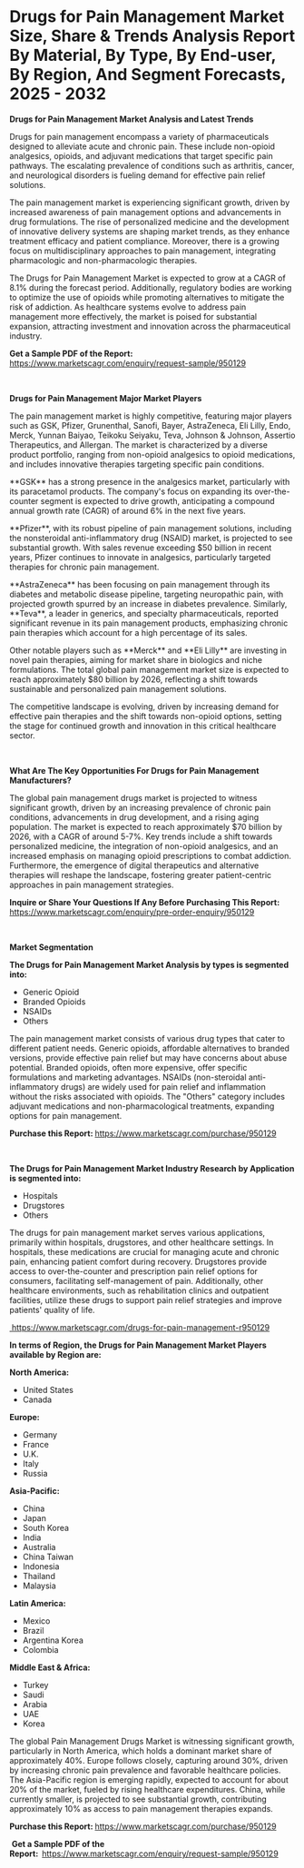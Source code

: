 <p><h1>Drugs for Pain Management Market Size, Share & Trends Analysis Report By Material, By Type, By End-user, By Region, And Segment Forecasts, 2025 - 2032</h1></p><p><strong>Drugs for Pain Management Market Analysis and Latest Trends</strong></p>
<p><p>Drugs for pain management encompass a variety of pharmaceuticals designed to alleviate acute and chronic pain. These include non-opioid analgesics, opioids, and adjuvant medications that target specific pain pathways. The escalating prevalence of conditions such as arthritis, cancer, and neurological disorders is fueling demand for effective pain relief solutions. </p><p>The pain management market is experiencing significant growth, driven by increased awareness of pain management options and advancements in drug formulations. The rise of personalized medicine and the development of innovative delivery systems are shaping market trends, as they enhance treatment efficacy and patient compliance. Moreover, there is a growing focus on multidisciplinary approaches to pain management, integrating pharmacologic and non-pharmacologic therapies.</p><p>The Drugs for Pain Management Market is expected to grow at a CAGR of 8.1% during the forecast period. Additionally, regulatory bodies are working to optimize the use of opioids while promoting alternatives to mitigate the risk of addiction. As healthcare systems evolve to address pain management more effectively, the market is poised for substantial expansion, attracting investment and innovation across the pharmaceutical industry.</p></p>
<p><strong>Get a Sample PDF of the Report:&nbsp;</strong> <a href="https://www.marketscagr.com/enquiry/request-sample/950129?utm_campaign=3283&utm_medium=2&utm_source=Github&utm_content=ia&utm_term=16042025&utm_id=drugs-for-pain-management">https://www.marketscagr.com/enquiry/request-sample/950129</a></p>
<p>&nbsp;</p>
<p><strong>Drugs for Pain Management Major Market Players</strong></p>
<p><p>The pain management market is highly competitive, featuring major players such as GSK, Pfizer, Grunenthal, Sanofi, Bayer, AstraZeneca, Eli Lilly, Endo, Merck, Yunnan Baiyao, Teikoku Seiyaku, Teva, Johnson & Johnson, Assertio Therapeutics, and Allergan. The market is characterized by a diverse product portfolio, ranging from non-opioid analgesics to opioid medications, and includes innovative therapies targeting specific pain conditions.</p><p>**GSK** has a strong presence in the analgesics market, particularly with its paracetamol products. The company's focus on expanding its over-the-counter segment is expected to drive growth, anticipating a compound annual growth rate (CAGR) of around 6% in the next five years.</p><p>**Pfizer**, with its robust pipeline of pain management solutions, including the nonsteroidal anti-inflammatory drug (NSAID) market, is projected to see substantial growth. With sales revenue exceeding $50 billion in recent years, Pfizer continues to innovate in analgesics, particularly targeted therapies for chronic pain management.</p><p>**AstraZeneca** has been focusing on pain management through its diabetes and metabolic disease pipeline, targeting neuropathic pain, with projected growth spurred by an increase in diabetes prevalence. Similarly, **Teva**, a leader in generics, and specialty pharmaceuticals, reported significant revenue in its pain management products, emphasizing chronic pain therapies which account for a high percentage of its sales.</p><p>Other notable players such as **Merck** and **Eli Lilly** are investing in novel pain therapies, aiming for market share in biologics and niche formulations. The total global pain management market size is expected to reach approximately $80 billion by 2026, reflecting a shift towards sustainable and personalized pain management solutions.</p><p>The competitive landscape is evolving, driven by increasing demand for effective pain therapies and the shift towards non-opioid options, setting the stage for continued growth and innovation in this critical healthcare sector.</p></p>
<p>&nbsp;</p>
<p><strong>What Are The Key Opportunities For Drugs for Pain Management Manufacturers?</strong></p>
<p><p>The global pain management drugs market is projected to witness significant growth, driven by an increasing prevalence of chronic pain conditions, advancements in drug development, and a rising aging population. The market is expected to reach approximately $70 billion by 2026, with a CAGR of around 5-7%. Key trends include a shift towards personalized medicine, the integration of non-opioid analgesics, and an increased emphasis on managing opioid prescriptions to combat addiction. Furthermore, the emergence of digital therapeutics and alternative therapies will reshape the landscape, fostering greater patient-centric approaches in pain management strategies.</p></p>
<p><strong>Inquire or Share Your Questions If Any Before Purchasing This Report:</strong> <a href="https://www.marketscagr.com/enquiry/pre-order-enquiry/950129?utm_campaign=3283&utm_medium=2&utm_source=Github&utm_content=ia&utm_term=16042025&utm_id=drugs-for-pain-management">https://www.marketscagr.com/enquiry/pre-order-enquiry/950129</a></p>
<p>&nbsp;</p>
<p><strong>Market Segmentation</strong></p>
<p><strong>The Drugs for Pain Management Market Analysis by types is segmented into:</strong></p>
<p><ul><li>Generic Opioid</li><li>Branded Opioids</li><li>NSAIDs</li><li>Others</li></ul></p>
<p><p>The pain management market consists of various drug types that cater to different patient needs. Generic opioids, affordable alternatives to branded versions, provide effective pain relief but may have concerns about abuse potential. Branded opioids, often more expensive, offer specific formulations and marketing advantages. NSAIDs (non-steroidal anti-inflammatory drugs) are widely used for pain relief and inflammation without the risks associated with opioids. The "Others" category includes adjuvant medications and non-pharmacological treatments, expanding options for pain management.</p></p>
<p><strong>Purchase this Report:&nbsp;</strong><a href="https://www.marketscagr.com/purchase/950129?utm_campaign=3283&utm_medium=2&utm_source=Github&utm_content=ia&utm_term=16042025&utm_id=drugs-for-pain-management">https://www.marketscagr.com/purchase/950129</a></p>
<p>&nbsp;</p>
<p><strong>The Drugs for Pain Management Market Industry Research by Application is segmented into:</strong></p>
<p><ul><li>Hospitals</li><li>Drugstores</li><li>Others</li></ul></p>
<p><p>The drugs for pain management market serves various applications, primarily within hospitals, drugstores, and other healthcare settings. In hospitals, these medications are crucial for managing acute and chronic pain, enhancing patient comfort during recovery. Drugstores provide access to over-the-counter and prescription pain relief options for consumers, facilitating self-management of pain. Additionally, other healthcare environments, such as rehabilitation clinics and outpatient facilities, utilize these drugs to support pain relief strategies and improve patients' quality of life.</p></p>
<p><a href="https://www.marketscagr.com/drugs-for-pain-management-r950129?utm_campaign=3283&utm_medium=2&utm_source=Github&utm_content=ia&utm_term=16042025&utm_id=drugs-for-pain-management">&nbsp;https://www.marketscagr.com/drugs-for-pain-management-r950129</a></p>
<p><strong>In terms of Region, the Drugs for Pain Management Market Players available by Region are:</strong></p>
<p>
    <p> <strong> North America: </strong>
        <ul>
            <li>United States</li>
            <li>Canada</li>
        </ul>
        </p> 
    <p> <strong> Europe: </strong>
        <ul>
            <li>Germany</li>
            <li>France</li>
            <li>U.K.</li>
            <li>Italy</li>
            <li>Russia</li>
        </ul>
        </p> 
    <p> <strong> Asia-Pacific: </strong>
        <ul>
            <li>China</li>
            <li>Japan</li>
            <li>South Korea</li>
            <li>India</li>
            <li>Australia</li>
            <li>China Taiwan</li>
            <li>Indonesia</li>
            <li>Thailand</li>
            <li>Malaysia</li>
        </ul>
        </p> 
    <p> <strong> Latin America: </strong>
        <ul>
            <li>Mexico</li>
            <li>Brazil</li>
            <li>Argentina Korea</li>
            <li>Colombia</li>
        </ul>
        </p> 
    <p> <strong> Middle East & Africa: </strong>
        <ul>
            <li>Turkey</li>
            <li>Saudi</li>
            <li>Arabia</li>
            <li>UAE</li>
            <li>Korea</li>
        </ul>
    </p>
    </p>
<p><p>The global Pain Management Drugs Market is witnessing significant growth, particularly in North America, which holds a dominant market share of approximately 40%. Europe follows closely, capturing around 30%, driven by increasing chronic pain prevalence and favorable healthcare policies. The Asia-Pacific region is emerging rapidly, expected to account for about 20% of the market, fueled by rising healthcare expenditures. China, while currently smaller, is projected to see substantial growth, contributing approximately 10% as access to pain management therapies expands.</p></p>
<p><strong>Purchase this Report: </strong><a href="https://www.marketscagr.com/purchase/950129?utm_campaign=3283&utm_medium=2&utm_source=Github&utm_content=ia&utm_term=16042025&utm_id=drugs-for-pain-management">https://www.marketscagr.com/purchase/950129</a></p>
<p>&nbsp;<strong>Get a Sample PDF of the Report:&nbsp;&nbsp;</strong><a href="https://www.marketscagr.com/enquiry/request-sample/950129?utm_campaign=3283&utm_medium=2&utm_source=Github&utm_content=ia&utm_term=16042025&utm_id=drugs-for-pain-management">https://www.marketscagr.com/enquiry/request-sample/950129</a></p>
<p><strong></strong></p>
<p><p></p><p></p><p></p></p>